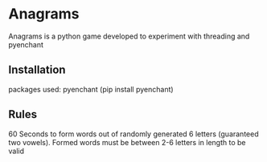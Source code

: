 # Anagrams 

Anagrams is a python game developed to experiment with threading and pyenchant 

## Installation

packages used: pyenchant (pip install pyenchant)

## Rules
60 Seconds to form words out of randomly generated 6 letters (guaranteed two vowels). 
Formed words must be between 2-6 letters in length to be valid  
